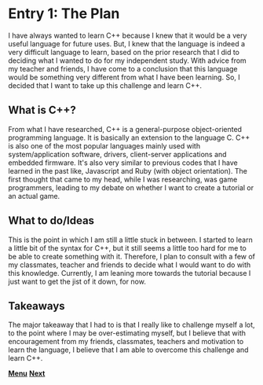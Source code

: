 # Entry 1: The Plan

I have always wanted to learn C++ because I knew that it would be a very useful
language for future uses. But, I knew that the language is indeed a very difficult
language to learn, based on the prior research that I did to deciding what I 
wanted to do for my independent study. With advice from my teacher and friends,
I have come to a conclusion that this language would be something very different
from what I have been learning. So, I decided that I want to take up this challenge
and learn C++.

## What is C++?

From what I have researched, C++ is a general-purpose object-oriented programming
language. It is basically an extension to the language C. C++ is also one of the
most popular languages mainly used with system/application software, drivers, 
client-server applications and embedded firmware. It's also very similar to 
previous codes that I have learned in the past like, Javascript and Ruby 
(with object orientation). The first thought that came to my head, while I 
was researching, was game programmers, leading to my debate on whether I want to
create a tutorial or an actual game.

## What to do/Ideas

This is the point in which I am still a little stuck in between. I started to 
learn a little bit of the syntax for C++, but it still seems a little too hard 
for me to be able to create something with it. Therefore, I plan to consult with
a few of my classmates, teacher and friends to decide what I would want to do
with this knowledge. Currently, I am leaning more towards the tutorial because
I just want to get the jist of it down, for now.

## Takeaways

The major takeaway that I had to is that I really like to challenge myself
a lot, to the point where I may be over-estimating myself, but I believe that
with encouragement from my friends, classmates, teachers and motivation to
learn the language, I believe that I am able to overcome this challenge and
learn C++.

[**Menu**](../README.md)
[**Next**](entry02-baby-steps.md)